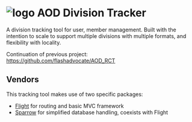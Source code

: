 # ![logo](http://aodwebhost.site.nfoservers.com/tracker-dev/assets/images/icons/small/tracker.png) AOD Division Tracker
A division tracking tool for user, member management. Built with the intention to scale to support multiple divisions with multiple formats, and flexibility with locality. 

Continuation of previous project: https://github.com/flashadvocate/AOD_RCT

## Vendors
This tracking tool makes use of two specific packages: 
* [Flight] for routing and basic MVC framework
* [Sparrow] for simplified database handling, coexists with Flight











[Flight]:https://github.com/mikecao/flight
[Sparrow]:https://github.com/mikecao/sparrow
